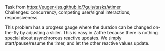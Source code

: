 Task from https://eugenkiss.github.io/7guis/tasks/#timer<br>
Challenges: concurrency, competing user/signal interactions, responsiveness.

This problem has a progress gauge where the duration can be changed on-the-fly by adjusting a slider. This is easy in Zaffre because there is nothing special about asynchronous reactive updates. We simply start/pause/resume the timer, and let the other reactive values update.
